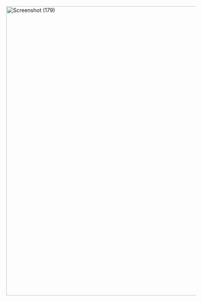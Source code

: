 <img width="1366" height="768" alt="Screenshot (179)" src="https://github.com/user-attachments/assets/91e1a227-e44c-4150-98e4-034b6e59cfc5" />
